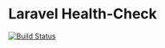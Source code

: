 # Laravel Health-Check

[![Build Status](https://travis-ci.com/countless-integers/laravel-health-check.svg?branch=master)](https://travis-ci.com/countless-integers/laravel-health-check)

